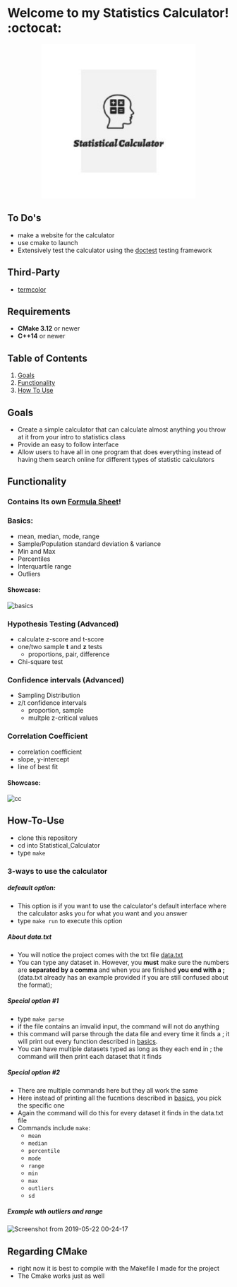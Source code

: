 
# Welcome to my Statistics Calculator! :octocat:

<p align="center"><img src="stat-logo.jpeg" alt="Statistical Calculator" width="350" height="350"/></p>

## To Do's
- make a website for the calculator
- use cmake to launch
- Extensively test the calculator using the [doctest](https://github.com/onqtam/doctest) testing framework

## Third-Party 
- [termcolor](https://github.com/marinov98/termcolor)

## Requirements 
- **CMake 3.12** or newer
- **C++14** or newer

## Table of Contents
  1. [Goals](#Goals)
  2. [Functionality](#Functionality)
  3. [How To Use](#How-To-Use)

## Goals
- Create a simple calculator that can calculate almost anything you throw at it from your intro to statistics class
- Provide an easy to follow interface 
- Allow users to have all in one program that does everything instead of having them search online for different types of statistic calculators

## Functionality 

### Contains Its own [Formula Sheet](https://github.com/marinov98/Statistical_Calculator/blob/master/src/formulas.txt)!

### Basics: 
- mean, median, mode, range
- Sample/Population standard deviation & variance
- Min and Max
- Percentiles
- Interquartile range
- Outliers

#### Showcase:
![basics](https://user-images.githubusercontent.com/33673401/58147734-f9534c80-7c29-11e9-8a05-96f84acfeffa.png)


### Hypothesis Testing (Advanced)
- calculate z-score and t-score
- one/two sample **t** and **z** tests
  - proportions, pair, difference 
- Chi-square test

### Confidence intervals (Advanced)
- Sampling Distribution
- z/t confidence intervals
  - proportion, sample
  - multple z-critical values
  
### Correlation Coefficient
- correlation coefficient
- slope, y-intercept
- line of best fit

#### Showcase:
![cc](https://user-images.githubusercontent.com/33673401/58147914-a332d900-7c2a-11e9-823a-b9d7ef65ee91.png)

## How-To-Use
- clone this repository
- cd into  Statistical_Calculator
- type ```make```

### 3-ways to use the calculator
##### defeault option:
- This option is if you want to use the calculator's default interface where the calculator asks you for what you want and you answer
- type ```make run``` to execute this option

##### About data.txt
- You will notice the project comes with the txt file [data.txt](https://github.com/marinov98/Statistical_Calculator/blob/master/data.txt)
- You can type any dataset in. However, you **must** make sure the numbers are **separated by a comma** and when you are finished **you end with a ;** (data.txt already has an example provided if you are still confused about the format);

##### Special option #1
- type ```make parse```
- if the file contains an imvalid input, the command will not do anything 
- this command will parse through the data file and every time it finds a ; it will print out every function described in [basics](#Basics).
- You can have multiple datasets typed as long as they each end in ; the command will then print each dataset that it finds

##### Special option #2
- There are multiple commands here but they all work the same
- Here instead of printing all the fucntions described in [basics](#Basics), you pick the specific one 
- Again the command will do this for every dataset it finds in the data.txt file 
- Commands include ```make```:
  - ```mean```
  - ```median```
  - ```percentile```
  - ```mode```
  - ```range```
  - ```min```
  - ```max```
  - ```outliers```
  - ```sd```
  
##### Example wth outliers and range
![Screenshot from 2019-05-22 00-24-17](https://user-images.githubusercontent.com/33673401/58149637-bd23ea00-7c31-11e9-88ec-a9b32a3b21ae.png)
 
## Regarding CMake
- right now it is best to compile with the Makefile I made for the project
- The Cmake works just as well
